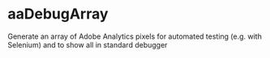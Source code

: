 # aaDebugArray
Generate an array of Adobe Analytics pixels for automated testing (e.g. with Selenium) and to show all in standard debugger
